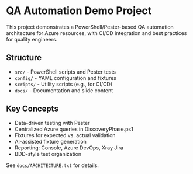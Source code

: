 # QA Automation Demo Project

This project demonstrates a PowerShell/Pester-based QA automation architecture for Azure resources, with CI/CD integration and best practices for quality engineers.

## Structure
- `src/` - PowerShell scripts and Pester tests
- `config/` - YAML configuration and fixtures
- `scripts/` - Utility scripts (e.g., for CI/CD)
- `docs/` - Documentation and slide content

## Key Concepts
- Data-driven testing with Pester
- Centralized Azure queries in DiscoveryPhase.ps1
- Fixtures for expected vs. actual validation
- AI-assisted fixture generation
- Reporting: Console, Azure DevOps, Xray Jira
- BDD-style test organization

See `docs/ARCHITECTURE.txt` for details.
